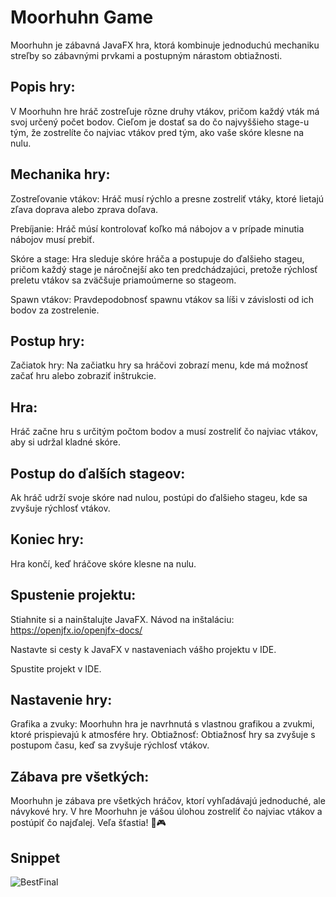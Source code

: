 # Moorhuhn Game
Moorhuhn je zábavná JavaFX hra, ktorá kombinuje jednoduchú mechaniku streľby so zábavnými prvkami a postupným nárastom obtiažnosti.

## Popis hry:
V Moorhuhn hre hráč zostreľuje rôzne druhy vtákov, pričom každý vták má svoj určený počet bodov. Cieľom je dostať sa do čo najvyššieho stage-u tým, že zostrelíte čo najviac vtákov pred tým, ako vaše skóre klesne na nulu.

## Mechanika hry:
Zostreľovanie vtákov: Hráč musí rýchlo a presne zostreliť vtáky, ktoré lietajú zľava doprava alebo zprava doľava.

Prebíjanie: Hráč músí kontrolovať koľko má nábojov a v prípade minutia nábojov musí prebiť.

Skóre a stage: Hra sleduje skóre hráča a postupuje do ďalšieho stageu, pričom každý stage je náročnejší ako ten predchádzajúci, pretože rýchlosť preletu vtákov sa zväčšuje priamoúmerne so stageom.

Spawn vtákov: Pravdepodobnosť spawnu vtákov sa líši v závislosti od ich bodov za zostrelenie.

## Postup hry:
Začiatok hry:
Na začiatku hry sa hráčovi zobrazí menu, kde má možnosť začať hru alebo zobraziť inštrukcie.

## Hra:
Hráč začne hru s určitým počtom bodov a musí zostreliť čo najviac vtákov, aby si udržal kladné skóre.

## Postup do ďalších stageov:
Ak hráč udrží svoje skóre nad nulou, postúpi do ďalšieho stageu, kde sa zvyšuje rýchlosť vtákov.

## Koniec hry:
Hra končí, keď hráčove skóre klesne na nulu.

## Spustenie projektu:
Stiahnite si a nainštalujte JavaFX. Návod na inštaláciu: https://openjfx.io/openjfx-docs/

Nastavte si cesty k JavaFX v nastaveniach vášho projektu v IDE.

Spustite projekt v IDE.
## Nastavenie hry:
Grafika a zvuky: Moorhuhn hra je navrhnutá s vlastnou grafikou a zvukmi, ktoré prispievajú k atmosfére hry.
Obtiažnosť: Obtiažnosť hry sa zvyšuje s postupom času, keď sa zvyšuje rýchlosť vtákov.
## Zábava pre všetkých:
Moorhuhn je zábava pre všetkých hráčov, ktorí vyhľadávajú jednoduché, ale návykové hry.
V hre Moorhuhn je vášou úlohou zostreliť čo najviac vtákov a postúpiť čo najďalej. Veľa šťastia! 🐔🎮

## Snippet

![BestFinal](https://github.com/marekpng/JavaFX-Moorhuhn/assets/76039661/ac9ee9f9-f0d8-4317-a1f6-4b3c98b909d3)



